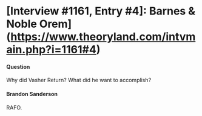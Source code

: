 # [Interview #1161, Entry #4]: Barnes & Noble Orem](https://www.theoryland.com/intvmain.php?i=1161#4)

#### Question

Why did Vasher Return? What did he want to accomplish?

#### Brandon Sanderson

RAFO.

